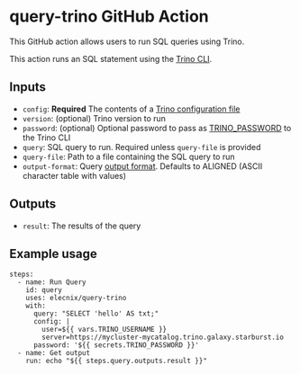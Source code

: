 # query-trino GitHub Action

This GitHub action allows users to run SQL queries using Trino.

This action runs an SQL statement using the [Trino CLI](https://trino.io/docs/current/client/cli.html).

## Inputs

- `config`: **Required** The contents of a [Trino configuration file](https://trino.io/docs/current/client/cli.html#configuration-file)
- `version`: (optional) Trino version to run
- `password`: (optional) Optional password to pass as [TRINO_PASSWORD](https://trino.io/docs/current/client/cli.html?highlight=password#username-and-password-authentication) to the Trino CLI
- `query`: SQL query to run. Required unless `query-file` is provided
- `query-file`: Path to a file containing the SQL query to run
- `output-format`: Query [output format](https://trino.io/docs/current/client/cli.html#cli-output-format). Defaults to ALIGNED (ASCII character table with values)

## Outputs

- `result`: The results of the query

## Example usage

    steps:
      - name: Run Query
        id: query
        uses: elecnix/query-trino
        with:
          query: "SELECT 'hello' AS txt;"
          config: |
            user=${{ vars.TRINO_USERNAME }}
            server=https://mycluster-mycatalog.trino.galaxy.starburst.io
          password: '${{ secrets.TRINO_PASSWORD }}'
      - name: Get output
        run: echo "${{ steps.query.outputs.result }}"
